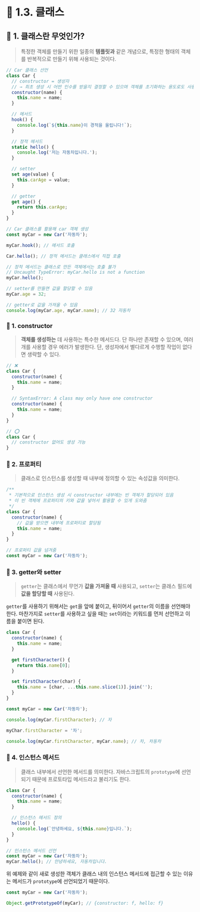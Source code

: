 # 🚀 1.3. 클래스

## 🔎 1. 클래스란 무엇인가?

> 특정한 객체를 만들기 위한 일종의 **템플릿과** 같은 개념으로, 특정한 형태의 객체를 반복적으로 만들기 위해 사용되는 것이다.

```js
// Car 클래스 선언
class Car {
  // constructor = 생성자
  // → 최초 생성 시 어떤 인수를 받을지 결정할 수 있으며 객체를 초기화하는 용도로도 사용됨
  constructor(name) {
    this.name = name;
  }

  // 메서드
  hook() {
    console.log(`${this.name}이 경적을 울립니다!`);
  }

  // 정적 메서드
  static hello() {
    console.log('저는 자동차입니다.');
  }

  // setter
  set age(value) {
    this.carAge = value;
  }

  // getter
  get age() {
    return this.carAge;
  }
}

// Car 클래스를 활용해 car 객체 생성
const myCar = new Car('자동차');

myCar.hook(); // 메서드 호출

Car.hello(); // 정적 메서드는 클래스에서 직접 호출

// 정적 메서드는 클래스로 만든 객체에서는 호출 불가
// Uncaught TypeError: myCar.hello is not a function
myCar.hello();

// setter를 만들면 값을 할당할 수 있음
myCar.age = 32;

// getter로 값을 가져올 수 있음
console.log(myCar.age, myCar.name); // 32 자동차
```

### 💬 1. constructor

> **객체를 생성하는** 데 사용하는 특수한 메서드다. 단 하나만 존재할 수 있으며, 여러 개를 사용할 경우 에러가 발생한다. 단, 생성자에서 별다르게 수행할 작업이 없다면 생략할 수 있다.

```js
// ❌
class Car {
  constructor(name) {
    this.name = name;
  }

  // SyntaxError: A class may only have one constructor
  constructor(name) {
    this.name = name;
  }
}

// ⭕️
class Car {
  // constructor 없어도 생성 가능
}
```

### 💬 2. 프로퍼티

> 클래스로 인스턴스를 생성할 때 내부에 정의할 수 있는 속성값을 의미한다.

```js
/**
 * 기본적으로 인스턴스 생성 시 constructor 내부에는 빈 객체가 할당되어 있음
 * 이 빈 객체에 프로퍼티의 키와 값을 넣어서 활용할 수 있게 도와줌
 */
class Car {
  constructor(name) {
    // 값을 받으면 내부에 프로퍼티로 할당됨
    this.name = name;
  }
}

// 프로퍼티 값을 넘겨줌
const myCar = new Car('자동차');
```

### 💬 3. getter와 setter

> `getter`는 클래스에서 무언가 **값을 가져올 때** 사용되고, `setter`는 클래스 필드에 **값을 할당할 때** 사용된다.

`getter`를 사용하기 위해서는 `get`을 앞에 붙이고, 뒤이어서 `getter`의 이름을 선언해야 한다. 마찬가지로 `setter`를 사용하고 싶을 때는 `set`이라는 키워드를 먼저 선언하고 이름을 붙이면 된다.

```js
class Car {
  constructor(name) {
    this.name = name;
  }

  get firstCharacter() {
    return this.name[0];
  }

  set firstCharacter(char) {
    this.name = [char, ...this.name.slice(1)].join('');
  }
}

const myCar = new Car('자동차');

console.log(myCar.firstCharacter); // 자

myChar.firstCharacter = '차';

console.log(myCar.firstCharacter, myCar.name); // 차, 차동차
```

### 💬 4. 인스턴스 메서드

> 클래스 내부에서 선언한 메서드를 의미한다. 자바스크립트의 `prototype`에 선언되기 때문에 프로토타입 메서드라고 불리기도 한다.

```js
class Car {
  constructor(name) {
    this.name = name;
  }

  // 인스턴스 메서드 정의
  hello() {
    console.log(`안녕하세요, ${this.name}입니다.`);
  }
}

// 인스턴스 메서드 선언
const myCar = new Car('자동차');
myCar.hello(); // 안녕하세요, 자동차입니다.
```

위 예제와 같이 새로 생성한 객체가 클래스 내의 인스턴스 메서드에 접근할 수 있는 이유는 메서드가 `prototype`에 선언되었기 때문이다.

```js
const myCar = new Car('자동차');

Object.getPrototypeOf(myCar); // {constructor: f, hello: f}
```
